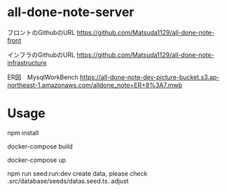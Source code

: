 # all-done-note-server

フロントのGithubのURL 
https://github.com/Matsuda1129/all-done-note-front

インフラのGithubのURL 
https://github.com/Matsuda1129/all-done-note-infrastructure

ER図　MysqlWorkBench
https://all-done-note-dev-picture-bucket.s3.ap-northeast-1.amazonaws.com/alldone_note+ER+8%3A7.mwb

# Usage
npm install

docker-compose build

docker-compose up

npm run seed:run:dev   create data, please check .src/database/seeds/datas.seed.ts. adjust 
